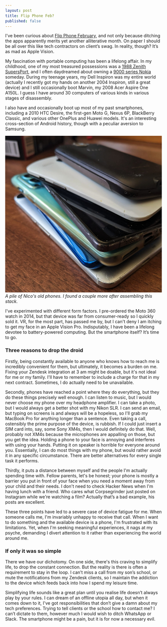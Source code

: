 ```yaml
---
layout: post
title: Flip Phone Feb?
published: false
---
```


I've been curious about [Flip Phone February](https://www.notion.so/How-to-Quit-Your-Smartphone-The-New-York-Times-36d2c019930e4f3b97d5432a55363f9b?pvs=21), and not only because ditching the apps apparently merits yet another alliterative month. On paper I should be all over this like tech contractors on client’s swag. In reality, though? It’s as mad as Apple Vision.

My fascination with portable computing has been a lifelong affair<!--excerpt-end-->. In my childhood, one of my most treasured possessions was a [1988 Zenith SupersPort](https://en.wikipedia.org/wiki/Zenith_SupersPort), and I often daydreamed about owning a [9000 series Nokia](https://en.wikipedia.org/wiki/Nokia_9000_Communicator) someday. During my teenage years, my Dell Inspiron was my entire world (actually I recently got my hands on another 2004 Inspiron, still a great device) and I still occasionally boot Marvin, my 2008 Acer Aspire One A150L. I guess I have around 30 computers of various kinds in various stages of disassembly.

I also have and occasionally boot up most of my past smartphones, including a 2010 HTC Desire, the first-gen Moto G, Nexus 6P, BlackBerry Classic, and various other OnePlus and Huawei models. It's an interesting cross-section of Android history, though with a peculiar aversion to Samsung.


![A pile of old phones.](/public/img/phones.jpeg)
*A pile of Nico's old phones. I found a couple more after assembling this stack.*

I've experimented with different form factors. I pre-ordered the Moto 360 watch in 2014, but that device was far from consumer-ready so I quickly sold it. VR, for the most part, has passed me by, but I can't deny I am itching to get my face in an Apple Vision Pro. Indisputably, I have been a lifelong devotee to battery-powered computing. But the smartphone itself? It’s time to go.

### Three reasons to drop the droid

Firstly, being constantly available to anyone who knows how to reach me is incredibly convenient for them, but ultimately, it becomes a burden on me. Fixing your Zendesk integration at 3 am might be doable, but it's not ideal for me or my family. I'll have to remember to include a charge for that in my next contract. Sometimes, I do actually need to be unavailable.

Secondly, phones have reached a point where they do everything, but they do these things precisely well enough. I can listen to music, but I would never choose my phone over my headphone amplifier. I can take a photo, but I would always get a better shot with my Nikon SLR. I can send an email, but typing on screens is and always will be a hopeless, so I'll grab my MacBook Pro for anything longer than a sentence. Even taking a call, ostensibly the prime purpose of the device, is rubbish. If I could just insert a SIM card into, say, some Sony XM4s, then I would definitely do that. Well, probably not XM4s because the microphones are appalling on those, but you get the idea. Holding a phone to your face is annoying and interferes with using your hands. Putting it on speaker is horrible for everyone around you. Essentially, I can do most things with my phone, but would rather avoid it in any specific circumstance. There are better alternatives for every single task it performs.

Thirdly, it puts a distance between myself and the people I'm actually spending time with. Fellow parents, let's be honest; your phone is mostly a barrier you put in front of your face when you need a moment away from your child and their needs. I don't need to check Hacker News when I'm having lunch with a friend. Who cares what Corpsegrinder just posted on Instagram while we're watching a film? Actually that’s a bad example, his posts are excellent.

These three points have led to a severe case of device fatigue for me. When someone calls me, I'm invariably unhappy to receive that call. When I want to do something and the available device is a phone, I'm frustrated with its limitations. Yet, when I'm seeking meaningful experiences, it nags at my psyche, demanding I divert attention to it rather than experiencing the world around me.

### If only it was so simple

There we have our dichotomy. On one side, there's this craving to simplify life, to drop the constant connection. But the reality is there is often a requirement to stay in the loop. I can’t miss a call from my son’s school, or mute the notifications from my Zendesk clients, so I maintain the addiction to the device which feeds back into how I spend my leisure time.

Simplifying life sounds like a great plan until you realise life doesn’t always play by your rules. I can dream of an offline utopia all day, but when it comes down to it, I've got responsibilities that don’t give a damn about my tech preferences. Trying to tell clients or the school how to contact me? I can’t dictate to them, however much I would wish to ditch WhatsApp or Slack. The smartphone might be a pain, but it is for now a necessary evil.